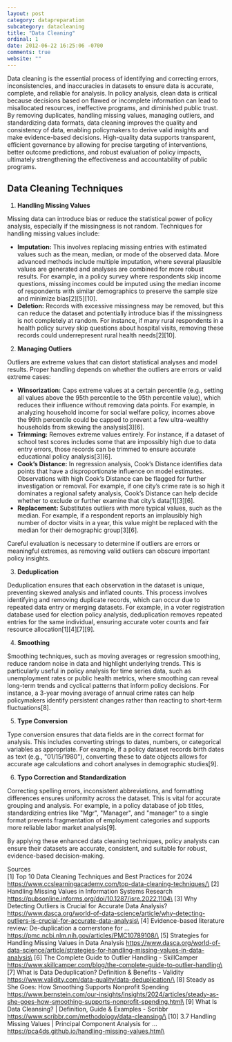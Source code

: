 ```yaml
---
layout: post
category: datapreparation
subcategory: datacleaning
title: "Data Cleaning"
ordinal: 1
date: 2012-06-22 16:25:06 -0700
comments: true
website: ""
---
```


Data cleaning is the essential process of identifying and correcting errors, inconsistencies, and inaccuracies in datasets to ensure data is accurate, complete, and reliable for analysis. In policy analysis, clean data is critical because decisions based on flawed or incomplete information can lead to misallocated resources, ineffective programs, and diminished public trust. By removing duplicates, handling missing values, managing outliers, and standardizing data formats, data cleaning improves the quality and consistency of data, enabling policymakers to derive valid insights and make evidence-based decisions. High-quality data supports transparent, efficient governance by allowing for precise targeting of interventions, better outcome predictions, and robust evaluation of policy impacts, ultimately strengthening the effectiveness and accountability of public programs.

## Data Cleaning Techniques

1. **Handling Missing Values**

Missing data can introduce bias or reduce the statistical power of policy analysis, especially if the missingness is not random. Techniques for handling missing values include:

- **Imputation:** This involves replacing missing entries with estimated values such as the mean, median, or mode of the observed data. More advanced methods include multiple imputation, where several plausible values are generated and analyses are combined for more robust results. For example, in a policy survey where respondents skip income questions, missing incomes could be imputed using the median income of respondents with similar demographics to preserve the sample size and minimize bias[2][5][10].
- **Deletion:** Records with excessive missingness may be removed, but this can reduce the dataset and potentially introduce bias if the missingness is not completely at random. For instance, if many rural respondents in a health policy survey skip questions about hospital visits, removing these records could underrepresent rural health needs[2][10].

2. **Managing Outliers**

Outliers are extreme values that can distort statistical analyses and model results. Proper handling depends on whether the outliers are errors or valid extreme cases:

- **Winsorization:** Caps extreme values at a certain percentile (e.g., setting all values above the 95th percentile to the 95th percentile value), which reduces their influence without removing data points. For example, in analyzing household income for social welfare policy, incomes above the 99th percentile could be capped to prevent a few ultra-wealthy households from skewing the analysis[3][6].
- **Trimming:** Removes extreme values entirely. For instance, if a dataset of school test scores includes some that are impossibly high due to data entry errors, those records can be trimmed to ensure accurate educational policy analysis[3][6].
- **Cook’s Distance:** In regression analysis, Cook’s Distance identifies data points that have a disproportionate influence on model estimates. Observations with high Cook’s Distance can be flagged for further investigation or removal. For example, if one city’s crime rate is so high it dominates a regional safety analysis, Cook’s Distance can help decide whether to exclude or further examine that city’s data[1][3][6].
- **Replacement:** Substitutes outliers with more typical values, such as the median. For example, if a respondent reports an implausibly high number of doctor visits in a year, this value might be replaced with the median for their demographic group[3][6].

Careful evaluation is necessary to determine if outliers are errors or meaningful extremes, as removing valid outliers can obscure important policy insights.

3. **Deduplication**

Deduplication ensures that each observation in the dataset is unique, preventing skewed analysis and inflated counts. This process involves identifying and removing duplicate records, which can occur due to repeated data entry or merging datasets. For example, in a voter registration database used for election policy analysis, deduplication removes repeated entries for the same individual, ensuring accurate voter counts and fair resource allocation[1][4][7][9].

4. **Smoothing**

Smoothing techniques, such as moving averages or regression smoothing, reduce random noise in data and highlight underlying trends. This is particularly useful in policy analysis for time series data, such as unemployment rates or public health metrics, where smoothing can reveal long-term trends and cyclical patterns that inform policy decisions. For instance, a 3-year moving average of annual crime rates can help policymakers identify persistent changes rather than reacting to short-term fluctuations[8].

5. **Type Conversion**

Type conversion ensures that data fields are in the correct format for analysis. This includes converting strings to dates, numbers, or categorical variables as appropriate. For example, if a policy dataset records birth dates as text (e.g., "01/15/1980"), converting these to date objects allows for accurate age calculations and cohort analyses in demographic studies[9].

6. **Typo Correction and Standardization**

Correcting spelling errors, inconsistent abbreviations, and formatting differences ensures uniformity across the dataset. This is vital for accurate grouping and analysis. For example, in a policy database of job titles, standardizing entries like "Mgr", "Manager", and "manager" to a single format prevents fragmentation of employment categories and supports more reliable labor market analysis[9].

By applying these enhanced data cleaning techniques, policy analysts can ensure their datasets are accurate, consistent, and suitable for robust, evidence-based decision-making.

Sources\
[1] Top 10 Data Cleaning Techniques and Best Practices for 2024 https://www.ccslearningacademy.com/top-data-cleaning-techniques/\
[2] Handling Missing Values in Information Systems Research https://pubsonline.informs.org/doi/10.1287/isre.2022.1104\
[3] Why Detecting Outliers is Crucial for Accurate Data Analysis? https://www.dasca.org/world-of-data-science/article/why-detecting-outliers-is-crucial-for-accurate-data-analysis\
[4] Evidence-based literature review: De-duplication a cornerstone for ... https://pmc.ncbi.nlm.nih.gov/articles/PMC10789108/\
[5] Strategies for Handling Missing Values in Data Analysis https://www.dasca.org/world-of-data-science/article/strategies-for-handling-missing-values-in-data-analysis\
[6] The Complete Guide to Outlier Handling - SkillCamper https://www.skillcamper.com/blog/the-complete-guide-to-outlier-handling\
[7] What is Data Deduplication? Definition & Benefits - Validity https://www.validity.com/data-quality/data-deduplication/\
[8] Steady as She Goes: How Smoothing Supports Nonprofit Spending https://www.bernstein.com/our-insights/insights/2024/articles/steady-as-she-goes-how-smoothing-supports-nonprofit-spending.html\
[9] What Is Data Cleansing? | Definition, Guide & Examples - Scribbr https://www.scribbr.com/methodology/data-cleansing/\
[10] 3.7 Handling Missing Values | Principal Component Analysis for ... https://pca4ds.github.io/handling-missing-values.html\